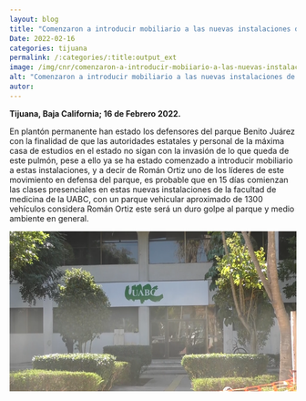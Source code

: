 ```yaml
---
layout: blog
title: "Comenzaron a introducir mobiliario a las nuevas instalaciones de la uabc"
Date: 2022-02-16
categories: tijuana
permalink: /:categories/:title:output_ext
image: /img/cnr/comenzaron-a-introducir-mobiiario-a-las-nuevas-instalaciones-de-uabc.png
alt: "Comenzaron a introducir mobiliario a las nuevas instalaciones de la uabc"
autor:
---
```


**Tijuana, Baja California; 16 de Febrero 2022.** 

En plantón permanente han estado los defensores del parque Benito Juárez con la finalidad de que las autoridades estatales y personal de la máxima casa de estudios en el estado no sigan con la invasión de lo que queda de este pulmón, pese a ello ya se ha estado comenzado a introducir mobiliario a estas instalaciones, y a decir de Román Ortiz uno de los líderes de este movimiento en defensa del parque, es probable que en 15 días comienzan las clases presenciales en estas nuevas instalaciones de la facultad de medicina de la UABC, con un parque vehicular aproximado de 1300 vehículos considera Román Ortiz este será un duro golpe al parque y medio ambiente en general. 
 
<div id="carouselExampleSlidesOnly" class="carousel slide" data-ride="carousel">
  <div class="carousel-inner">
    <div class="carousel-item active">
       <img class="d-block w-100" src="/img/cnr/comenzaron-a-introducir-mobiiario-a-las-nuevas-instalaciones-de-uabc.png" loading="lazy"  alt="Comenzaron a introducir mobiliario a las nuevas instalaciones de la uabc">
    </div>
  </div>
</div>